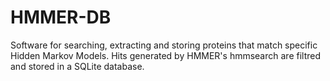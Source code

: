 HMMER-DB
========

Software for searching, extracting and storing proteins that match specific Hidden Markov Models. Hits generated by HMMER's hmmsearch are filtred and stored in a SQLite database. 
